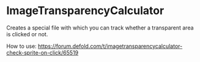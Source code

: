 # ImageTransparencyCalculator
Creates a special file with which you can track whether a transparent area is clicked or not.

How to use:
https://forum.defold.com/t/imagetransparencycalculator-check-sprite-on-click/65519
